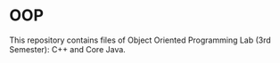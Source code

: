 # OOP
This repository contains files of Object Oriented Programming Lab (3rd Semester): C++ and Core Java.
